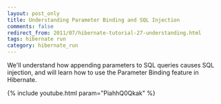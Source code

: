 ```yaml
---           
layout: post_only
title: Understanding Parameter Binding and SQL Injection
comments: false
redirect_from: 2011/07/hibernate-tutorial-27-understanding.html
tags: hibernate run
category: hibernate_run
---
```


We'll understand how appending parameters to SQL queries causes SQL injection, and will learn how to use the Parameter Binding feature in Hibernate.

{% include youtube.html param="PiahhQ0Qkak" %}